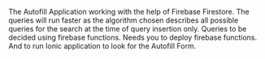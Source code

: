 The Autofill Application working with the help of Firebase Firestore. The queries will run faster as the algorithm chosen describes all possible queries for the search at the time of query insertion only. Queries to be decided using firebase functions.
Needs you to deploy firebase functions.
And to run Ionic application to look for the Autofill Form.
